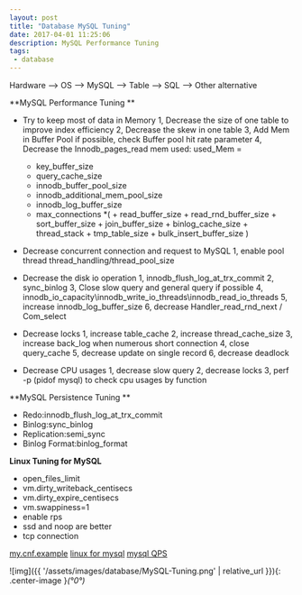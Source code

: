 ```yaml
---
layout: post
title: "Database MySQL Tuning"
date: 2017-04-01 11:25:06
description: MySQL Performance Tuning
tags: 
 - database
---
```


Hardware --> OS --> MySQL --> Table --> SQL --> Other alternative

**MySQL Performance Tuning **

 - Try to keep most of data in Memory
	1, Decrease the size of one table to improve index efficiency
        2, Decrease the skew in one table
        3, Add Mem in Buffer Pool if possible, check Buffer pool hit rate parameter
        4, Decrease the Innodb_pages_read
mem used:
	used_Mem =
	+ key_buffer_size
	+ query_cache_size
	+ innodb_buffer_pool_size
	+ innodb_additional_mem_pool_size
	+ innodb_log_buffer_size
	+ max_connections *(
       		+ read_buffer_size
    		+ read_rnd_buffer_size
    		+ sort_buffer_size
    		+ join_buffer_size
    		+ binlog_cache_size
    		+ thread_stack
    		+ tmp_table_size
    		+ bulk_insert_buffer_size
	)

 - Decrease concurrent connection and request to MySQL
        1, enable pool thread thread_handling/thread_pool_size
 - Decrease the disk io operation
        1, innodb_flush_log_at_trx_commit
        2, sync_binlog
        3, Close slow query and general query if possible
        4, innodb_io_capacity\innodb_write_io_threads\innodb_read_io_threads
        5, increase innodb_log_buffer_size
        6, decrease Handler_read_rnd_next / Com_select
 - Decrease locks
	1, increase table_cache
        2, increase thread_cache_size
        3, increase back_log when numerous short connection
        4, close query_cache
        5, decrease update on single record
        6, decrease deadlock
 - Decrease CPU usages
        1, decrease slow query
        2, decrease locks
        3, perf -p (pidof mysql) to check cpu usages by function

**MySQL Persistence  Tuning **
 - Redo:innodb_flush_log_at_trx_commit
 - Binlog:sync_binlog
 - Replication:semi_sync
 - Binlog Format:binlog_format
   

**Linux Tuning for MySQL**
 - open_files_limit
 - vm.dirty_writeback_centisecs
 - vm.dirty_expire_centisecs
 - vm.swappiness=1
 - enable rps
 - ssd and noop are better
 - tcp connection

[my.cnf.example](https://github.com/foreversunyao/Configuration_Example/blob/master/my.cnf)
[linux for mysql](https://github.com/foreversunyao/Configuration_Example/blob/master/linux4mysql.txt)
[mysql QPS](https://github.com/foreversunyao/Configuration_Example/blob/master/mysqlqps.sh)

![img]({{ '/assets/images/database/MySQL-Tuning.png' | relative_url }}){: .center-image }*(°0°)*


